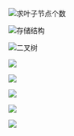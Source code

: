 ![求叶子节点个数](../img/201901232119.png)



![存储结构](../img/201901232125.png)



![二叉树](../img/201901232127.png)



![](../img/201901232134.png)



![](../img/201901232135.png)

![](../img/201901232136.png)



![](../img/201901232142.png)



![](../img/201901232145.png)

